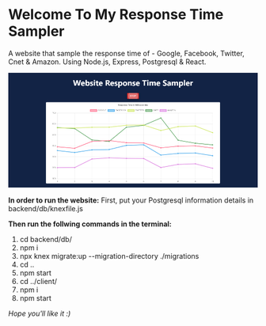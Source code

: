 # Welcome To My Response Time Sampler

A website that sample the response time of - Google, Facebook, Twitter, Cnet & Amazon.
Using Node.js, Express, Postgresql & React.

![WebsitePicture](https://github.com/litalporat/responseTimeSampling/blob/main/client/public/website.png?raw=true)

**In order to run the website:**
First, put your Postgresql information details in backend/db/knexfile.js

**Then run the follwing commands in the terminal:**

1. cd backend/db/
2. npm i
3. npx knex migrate:up --migration-directory ./migrations
4. cd ..
5. npm start
6. cd ../client/
7. npm i
8. npm start

_Hope you'll like it :)_
